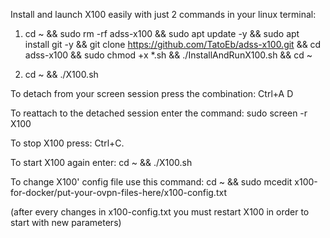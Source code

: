 Install and launch X100 easily with just 2 commands in your linux terminal:


1) cd ~ && sudo rm -rf adss-x100 && sudo apt update -y && sudo apt install git -y && git clone https://github.com/TatoEb/adss-x100.git && cd adss-x100 && sudo chmod +x *.sh && ./InstallAndRunX100.sh && cd ~


2) cd ~ && ./X100.sh


To detach from your screen session press the combination:  Ctrl+A D 


To reattach to the detached session enter the command:  sudo screen -r X100


To stop X100 press:  Ctrl+C. 


To start X100 again enter:  cd ~ && ./X100.sh


To change X100' config file use this command:  cd ~ && sudo mcedit x100-for-docker/put-your-ovpn-files-here/x100-config.txt

(after every changes in x100-config.txt you must restart X100 in order to start with new parameters)
